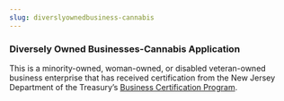 ```yaml
---
slug: diverslyownedbusiness-cannabis
---
```

### Diversely Owned Businesses-Cannabis Application

This is a minority-owned, woman-owned, or disabled veteran-owned business enterprise that has received certification from the New Jersey Department of the Treasury’s [Business Certification Program](https://www.nj.gov/treasury/revenue/business-cert-program.shtml).